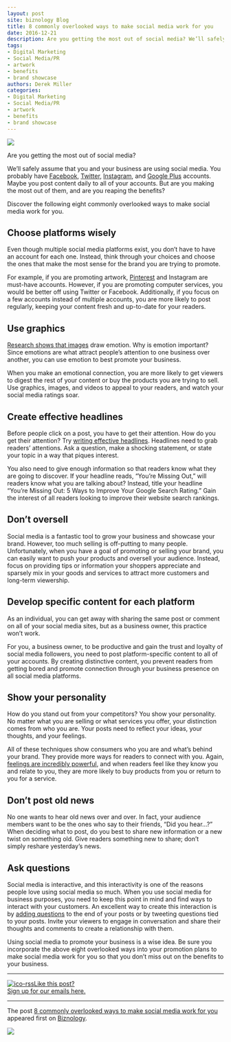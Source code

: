 ```yaml
---
layout: post
site: biznology Blog
title: 8 commonly overlooked ways to make social media work for you
date: 2016-12-21
description: Are you getting the most out of social media? We’ll safely assume that you and your business are using social media. You  The post  appeared first on .
tags: 
- Digital Marketing
- Social Media/PR
- artwork
- benefits
- brand showcase
authors: Derek Miller
categories: 
- Digital Marketing
- Social Media/PR
- artwork
- benefits
- brand showcase
---
```


![](http://www.biznology.com/wp-content/uploads/2016/04/social_media_strategy111-150x150.jpg)

Are you getting the most out of social media?

We’ll safely assume that you and your business are using social media. You probably have [Facebook](https://www.facebook.com/), [Twitter](https://twitter.com/), [Instagram](https://www.instagram.com/), and [Google Plus](https://plus.google.com/) accounts. Maybe you post content daily to all of your accounts. But are you making the most out of them, and are you reaping the benefits?

Discover the following eight commonly overlooked ways to make social media work for you.

## Choose platforms wisely

Even though multiple social media platforms exist, you don’t have to have an account for each one. Instead, think through your choices and choose the ones that make the most sense for the brand you are trying to promote.

For example, if you are promoting artwork, [Pinterest](https://www.pinterest.com/) and Instagram are must-have accounts. However, if you are promoting computer services, you would be better off using Twitter or Facebook. Additionally, if you focus on a few accounts instead of multiple accounts, you are more likely to post regularly, keeping your content fresh and up-to-date for your readers.

## Use graphics

[Research shows that images](https://marketingsystemsbydesign.com/blog/why-graphics-improves-engagement-on-social-media/) draw emotion. Why is emotion important? Since emotions are what attract people’s attention to one business over another, you can use emotion to best promote your business.

When you make an emotional connection, you are more likely to get viewers to digest the rest of your content or buy the products you are trying to sell. Use graphics, images, and videos to appeal to your readers, and watch your social media ratings soar.

## Create effective headlines

Before people click on a post, you have to get their attention. How do you get their attention? Try [writing effective headlines](http://www.copypress.com/blog/white-paper-release-creating-effective-titles-headlines/). Headlines need to grab readers’ attentions. Ask a question, make a shocking statement, or state your topic in a way that piques interest.

You also need to give enough information so that readers know what they are going to discover. If your headline reads, “You’re Missing Out,” will readers know what you are talking about? Instead, title your headline “You’re Missing Out: 5 Ways to Improve Your Google Search Rating.” Gain the interest of all readers looking to improve their website search rankings.

## Don’t oversell

Social media is a fantastic tool to grow your business and showcase your brand. However, too much selling is off-putting to many people. Unfortunately, when you have a goal of promoting or selling your brand, you can easily want to push your products and oversell your audience. Instead, focus on providing tips or information your shoppers appreciate and sparsely mix in your goods and services to attract more customers and long-term viewership.

## Develop specific content for each platform

As an individual, you can get away with sharing the same post or comment on all of your social media sites, but as a business owner, this practice won’t work.

For you, a business owner, to be productive and gain the trust and loyalty of social media followers, you need to post platform-specific content to all of your accounts. By creating distinctive content, you prevent readers from getting bored and promote connection through your business presence on all social media platforms.

## Show your personality

How do you stand out from your competitors? You show your personality. No matter what you are selling or what services you offer, your distinction comes from who you are. Your posts need to reflect your ideas, your thoughts, and your feelings.

All of these techniques show consumers who you are and what’s behind your brand. They provide more ways for readers to connect with you. Again, [feelings are incredibly powerful](https://blog.bufferapp.com/science-of-emotion-in-marketing), and when readers feel like they know you and relate to you, they are more likely to buy products from you or return to you for a service.

## Don’t post old news

No one wants to hear old news over and over. In fact, your audience members want to be the ones who say to their friends, “Did you hear…?” When deciding what to post, do you best to share new information or a new twist on something old. Give readers something new to share; don’t simply reshare yesterday’s news.

## Ask questions

Social media is interactive, and this interactivity is one of the reasons people love using social media so much. When you use social media for business purposes, you need to keep this point in mind and find ways to interact with your customers. An excellent way to create this interaction is by [adding questions](http://www.mavrck.co/10-most-engaging-questions-to-ask-your-facebook-fans/) to the end of your posts or by tweeting questions tied to your posts. Invite your viewers to engage in conversation and share their thoughts and comments to create a relationship with them.

Using social media to promote your business is a wise idea. Be sure you incorporate the above eight overlooked ways into your promotion plans to make social media work for you so that you don’t miss out on the benefits to your business.

* * *

[![ico-rss](http://biznology.com/wp-content/uploads/2014/10/subscribe-icons.png)Like this post?  
Sign up for our emails here.](/subscribe/)

* * *

The post [8 commonly overlooked ways to make social media work for you](http://www.biznology.com/2016/12/8-commonly-overlooked-ways-make-social-media-work/) appeared first on [Biznology](http://www.biznology.com).

![](http://feeds.feedburner.com/~r/Biznology/~4/gUy9r8-F6CM)
